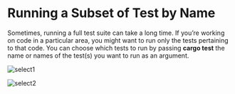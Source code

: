 # Running a Subset of Test by Name
Sometimes, running a full test suite can take a long time. If you’re working on code in a particular area, you might want to run only the tests pertaining to that code. You can choose which tests to run by passing **cargo test** the name or names of the test(s) you want to run as an argument.

![select1](https://github.com/user-attachments/assets/484259cf-1019-4843-9445-1da346f61e97)

![select2](https://github.com/user-attachments/assets/a63c1bfe-04db-4e75-b367-4cc951460e9a)

